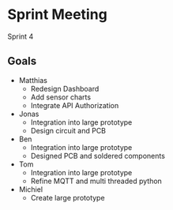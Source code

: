 # Sprint Meeting

Sprint 4

## Goals

- Matthias
  - Redesign Dashboard
  - Add sensor charts
  - Integrate API Authorization
- Jonas
  - Integration into large prototype
  - Design circuit and PCB
- Ben
  - Integration into large prototype
  - Designed PCB and soldered components
- Tom
  - Integration into large prototype
  - Refine MQTT and multi threaded python
- Michiel
  - Create large prototype